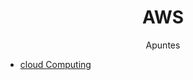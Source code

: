<h1 align="center"> AWS </h1>

<p align="center"> Apuntes </p>

- [cloud Computing](cloudComputing.md)
